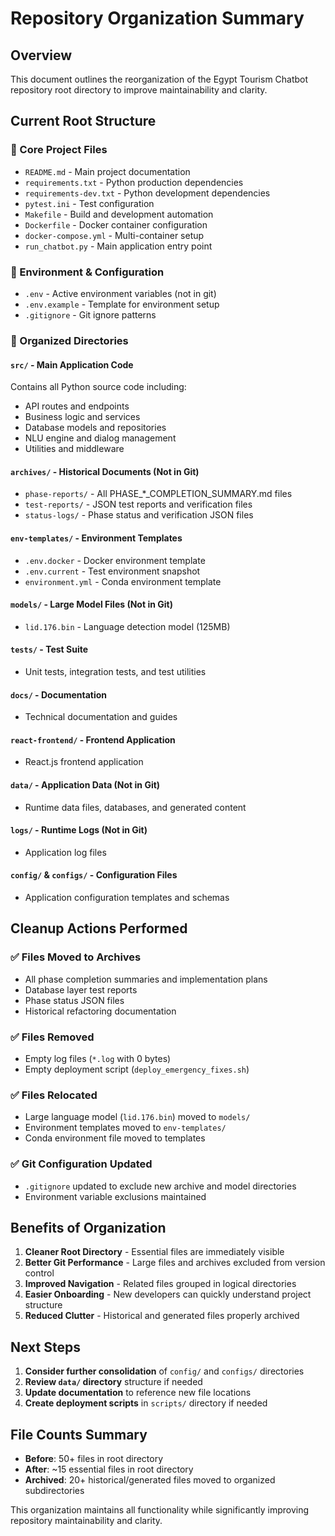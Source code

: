 # Repository Organization Summary

## Overview

This document outlines the reorganization of the Egypt Tourism Chatbot repository root directory to improve maintainability and clarity.

## Current Root Structure

### 🔧 Core Project Files

- `README.md` - Main project documentation
- `requirements.txt` - Python production dependencies
- `requirements-dev.txt` - Python development dependencies
- `pytest.ini` - Test configuration
- `Makefile` - Build and development automation
- `Dockerfile` - Docker container configuration
- `docker-compose.yml` - Multi-container setup
- `run_chatbot.py` - Main application entry point

### 🔐 Environment & Configuration

- `.env` - Active environment variables (not in git)
- `.env.example` - Template for environment setup
- `.gitignore` - Git ignore patterns

### 📁 Organized Directories

#### `src/` - Main Application Code

Contains all Python source code including:

- API routes and endpoints
- Business logic and services
- Database models and repositories
- NLU engine and dialog management
- Utilities and middleware

#### `archives/` - Historical Documents (Not in Git)

- `phase-reports/` - All PHASE\_\*\_COMPLETION_SUMMARY.md files
- `test-reports/` - JSON test reports and verification files
- `status-logs/` - Phase status and verification JSON files

#### `env-templates/` - Environment Templates

- `.env.docker` - Docker environment template
- `.env.current` - Test environment snapshot
- `environment.yml` - Conda environment template

#### `models/` - Large Model Files (Not in Git)

- `lid.176.bin` - Language detection model (125MB)

#### `tests/` - Test Suite

- Unit tests, integration tests, and test utilities

#### `docs/` - Documentation

- Technical documentation and guides

#### `react-frontend/` - Frontend Application

- React.js frontend application

#### `data/` - Application Data (Not in Git)

- Runtime data files, databases, and generated content

#### `logs/` - Runtime Logs (Not in Git)

- Application log files

#### `config/` & `configs/` - Configuration Files

- Application configuration templates and schemas

## Cleanup Actions Performed

### ✅ Files Moved to Archives

- All phase completion summaries and implementation plans
- Database layer test reports
- Phase status JSON files
- Historical refactoring documentation

### ✅ Files Removed

- Empty log files (`*.log` with 0 bytes)
- Empty deployment script (`deploy_emergency_fixes.sh`)

### ✅ Files Relocated

- Large language model (`lid.176.bin`) moved to `models/`
- Environment templates moved to `env-templates/`
- Conda environment file moved to templates

### ✅ Git Configuration Updated

- `.gitignore` updated to exclude new archive and model directories
- Environment variable exclusions maintained

## Benefits of Organization

1. **Cleaner Root Directory** - Essential files are immediately visible
2. **Better Git Performance** - Large files and archives excluded from version control
3. **Improved Navigation** - Related files grouped in logical directories
4. **Easier Onboarding** - New developers can quickly understand project structure
5. **Reduced Clutter** - Historical and generated files properly archived

## Next Steps

1. **Consider further consolidation** of `config/` and `configs/` directories
2. **Review `data/` directory** structure if needed
3. **Update documentation** to reference new file locations
4. **Create deployment scripts** in `scripts/` directory if needed

## File Counts Summary

- **Before**: 50+ files in root directory
- **After**: ~15 essential files in root directory
- **Archived**: 20+ historical/generated files moved to organized subdirectories

This organization maintains all functionality while significantly improving repository maintainability and clarity.
